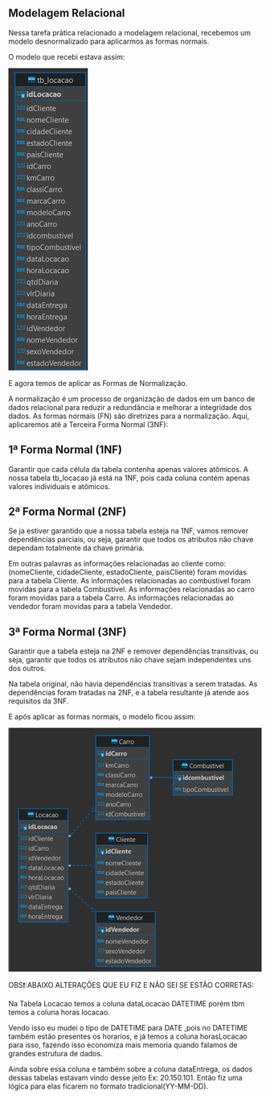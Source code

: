 ## Modelagem Relacional 

Nessa tarefa prática relacionado a modelagem relacional, recebemos um modelo desnormalizado para aplicarmos as formas normais.

O modelo que recebi estava assim:

![Modelo Desnormalizado](https://github.com/CarlosRyan07/Programa-Bolsas-CompassUOL/blob/main/Sprint_9/Modelagem_de_Dados/Evidencias/Modelo_Desnormalizado.png)


E agora temos de aplicar as Formas de Normalização. 

A normalização é um processo de organização de dados em um banco de dados relacional para reduzir a redundância e melhorar a integridade dos dados. As formas normais (FN) são diretrizes para a normalização. Aqui, aplicaremos até a Terceira Forma Normal (3NF):

## 1ª Forma Normal (1NF)

Garantir que cada célula da tabela contenha apenas valores atômicos. A nossa tabela tb_locacao já está na 1NF, pois cada coluna contém apenas valores individuais e atômicos.

## 2ª Forma Normal (2NF)

Se ja estiver garantido que a nossa tabela esteja na 1NF, vamos remover dependências parciais, ou seja, garantir que todos os atributos não chave dependam totalmente da chave primária.

Em outras palavras as informações relacionadas ao cliente como:
(nomeCliente, cidadeCliente, estadoCliente, paisCliente) foram movidas para a tabela Cliente.
As informações relacionadas ao combustivel foram movidas para a tabela Combustivel.
As informações relacionadas ao carro foram movidas para a tabela Carro.
As informações relacionadas ao vendedor foram movidas para a tabela Vendedor.

## 3ª Forma Normal (3NF)

Garantir que a tabela esteja na 2NF e remover dependências transitivas, ou seja, garantir que todos os atributos não chave sejam independentes uns dos outros.

Na tabela original, não havia dependências transitivas a serem tratadas. As dependências foram tratadas na 2NF, e a tabela resultante já atende aos requisitos da 3NF.

E após aplicar as formas normais, o modelo ficou assim:

![Modelo Normalizado](https://github.com/CarlosRyan07/Programa-Bolsas-CompassUOL/blob/main/Sprint_9/Modelagem_de_Dados/Evidencias/Modelo_Nomalizado.png)


OBS❗:ABAIXO ALTERAÇÔES QUE EU FIZ E NÃO SEI SE ESTÃO CORRETAS: 

Na Tabela Locacao temos a coluna dataLocacao DATETIME porém tbm temos a coluna horas locacao. 

Vendo isso eu mudei o tipo de DATETIME para DATE ,pois no DATETIME também estão presentes os horarios, e já temos a coluna horasLocacao para isso, fazendo isso economiza mais memoria quando falamos de grandes estrutura de dados.

Ainda sobre essa coluna e também sobre a coluna dataEntrega,
os dados dessas tabelas estavam vindo desse jeito Ex: 20.150.101.
Então fiz uma lógica para elas ficarem no formato tradicional(YY-MM-DD).